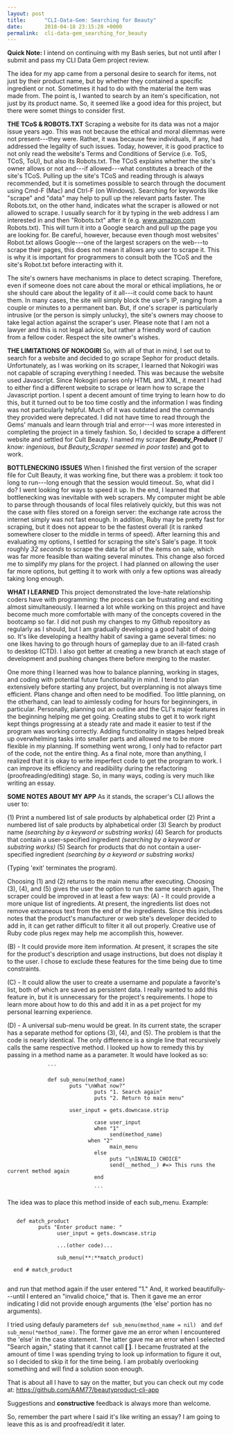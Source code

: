 ```yaml
---
layout: post
title:      "CLI-Data-Gem: Searching for Beauty"
date:       2018-04-18 23:15:28 +0000
permalink:  cli-data-gem_searching_for_beauty
---
```



**Quick Note:**
I intend on continuing with my Bash series, but not until after I submit and pass my CLI Data Gem project review.

The idea for my app came from a personal desire to search for items, not just by their product name, but by whether they contained a specific ingredient or not. Sometimes it had to do with the material the item was made from. The point is, I wanted to search by an item's specification, not just by its product name. So, it seemed like a good idea for this project, but there were somet things to consider first.


**THE TCoS & ROBOTS.TXT**
Scraping a website for its data was not a major issue years ago. This was not because the ethical and moral dilemmas were not present---they were. Rather, it was because few individuals, if any, had addressed the legality of such issues. Today, however, it is good practice to not only read the website's  Terms and Conditions of Service (i.e. ToS, TCoS, ToU), but also its Robots.txt. The TCoS explains whether the site's owner allows or not and---if allowed---what constitutes a breach of the site's TCoS. Pulling up the site's TCoS and reading through is always recommended, but it is sometimes possible to search through the document using  Cmd-F (Mac) and Ctrl-F (on Windows). Searching for keywords like "scrape" and "data" may help to pull up the relevant parts faster. The Robots.txt, on the other hand, indicates what the scraper is allowed or not allowed to scrape. I usually search for it by typing in the web address I am interested in and then "Robots.txt" after it (e.g. www.amazon.com   Robots.txt). This will turn it into a Google search and pull up the page you are looking for. Be careful, however, because even though most websites' Robot.txt allows Google---one of the largest scrapers on the web---to scrape their pages, this does not mean it allows any user to scrape it. This is why it is important for programmers to consult both the TCoS and the site's Robot.txt before interacting with it.

The site's owners have mechanisms in place to detect scraping. Therefore, even if someone  does not care about the moral or ethical impliations, he or she should care about the legality of it all---it could come back to haunt them. In many cases, the site will simply block the user's IP, ranging from a couple or minutes to a permanent ban. But, if one's scraper is particularly intrusive (or the person is simply unlucky), the site's owners may choose to take legal action against the scraper's user. Please note that I am not a lawyer and this is not legal advice, but rather a friendly word of caution from a fellow coder. Respect the site owner's wishes.

**THE LIMITATIONS OF NOKOGIRI**
So, with all of that in mind, I set out to search for a website and decided to go scrape Sephor for product details. Unfortunately, as I was working on its scraper, I learned that Nokogiri was not capable of scraping everything I needed. This was because the website used Javascript. Since Nokogiri parses only HTML and XML, it meant I had to either find a different website to scrape or learn how to scrape the Javascript portion. I spent a decent amount of time trying to learn how to do this, but it turned out to be too time costly and the information I was finding was not particularly helpful. Much of it was outdated and the commands they provided were deprecated. I did not have time to read through the Gems' manuals and learn through trial and error---I was more interested in completing the project in a timely fashion. So, I decided to scrape a different website and settled for Cult Beauty. I named my scraper ***Beauty_Product*** (*I know: ingenious, but Beauty_Scraper seemed in poor taste*) and got to work.

**BOTTLENECKING ISSUES**
When I finished the first version of the scraper file for Cult Beauty, it was working fine, but there was a problem: it took too long to run---long enough that the session would timeout. So, what did I do? I went looking for ways to speed it up. In the end, I learned that bottlenecking was inevitable with web scrapers. My computer might be able to parse through thousands of local files relatively quickly, but this was not the case with files stored on a foreign server: the exchange rate across the internet simply was not fast enough. In addition, Ruby may be pretty fast for scraping, but it does not appear to be the fastest overall (it is ranked somewhere closer to the middle in terms of speed). After learning this and evaluating my options, I settled for scraping the site's Sale's page. It took roughly *32 seconds* to scrape the data for all of the items on sale, which was far more feasible than waiting several minutes. This change also forced me to simplify my plans for the project. I had planned on allowing the user far more options, but getting it to work with only a few options was already taking long enough.


**WHAT I LEARNED**
This project demonstrated the love-hate relationship coders have with programming: the process can be frustrating and exciting almost simultaneously. I learned a lot while working on this project and have become much more comfortable with many of the concepts covered in the bootcamp so far. I did not push my changes to my Github repository as regularly as I should, but I am gradually developing a good habit of doing so. It's like developing a healthy habit of saving a game several times: no one likes having to go through hours of gameplay due to an ill-fated crash to desktop (CTD). I also got better at creating a new branch at each stage of development and pushing changes there before merging to the master.

One more thing I learned was how to balance planning, working in stages, and coding with potential future functionality in mind. I tend to plan extensively before starting any project, but overplanning is not always time efficient. Plans change and often need to be modified. Too little planning, on the otherhand, can lead to aimlessly coding for hours for beginningers, in particular. Personally, planning out an outline and the CLI's major features in the beginning helping me get going. Creating stubs to get it to work right kept things progressing at a steady rate and made it easier to test if the  program was working correctly. Adding functionality in stages helped break up overwhelming tasks into smaller parts and allowed me to be more flexible in my planning. If something went wrong, I only had to refactor part of the code, not the entire thing. As a final note, more than anything, I realized that it is okay to write imperfect code to get the program to work. I can improve its efficiency and readibility during the refactoring (proofreading/editing) stage. So, in many ways, coding is very much like writing an essay.


**SOME NOTES ABOUT MY APP**
As it stands, the scraper's CLI allows the user to:

(1) Print a numbered list of sale products by alphabetical order
(2) Print a numbered list of sale products by alphabetical order
(3) Search by product name *(searching by a keyword or substring works)*
(4) Search for products that contain a user-specified ingredient *(searching by a keyword or substring works)*
(5) Search for products that do not contain a user-specified ingredient *(searching by a keyword or substring works)*

(Typing 'exit' terminates the program).

Choosing (1) and (2) returns to the main menu after executing.
Choosing (3), (4), and (5) gives the user the option to run the same search again, 
The scraper could be improved in at least a few ways:
(A) - It could provide a more unique list of ingredients.
         At present, the ingredients list does not remove extraneous text from the end of the ingredients. Since this includes
				 notes that the product's manufacturer or web site's developer decided to add in, it can get rather difficult to filter it
				 all out properly. Creative use of Ruby code plus regex may help me accomplish this, however.
				 
(B) - It could provide more item information.
         At present, it scrapes the site for the product's description and usage instructions, but does not display it to the
				 user. I chose to exclude these features for the time being due to time constraints.
				 
(C) - It could allow the user to create a username and populate a favorite's list, both of which are saved as persistent data.
         I really wanted to add this feature in, but it is unnecessary for the project's requirements. I hope to learn more about
				 how to do this and add it in as a pet project for my personal learning experience.
				 
(D) - A universal sub-menu would be great.
         In its current state, the scraper has a separate method for options (3), (4), and (5). The problem is that the code is nearly identical. The only difference is a single line that recursively calls the same respective method. I looked up how to remedy this by passing in a method name as a parameter. It would have looked as so:

				 
				 ```
				 
				 def sub_menu(method_name)
				        puts "\nWhat now?"
								puts "1. Search again"
								puts "2. Return to main menu"
								
				        user_input = gets.downcase.strip
								
								case user_input
								when "1"
								     send(method_name)
							  when "2"
								     main_menu
								else
								     puts "\nINVALID CHOICE"
								     send(__method__) #=> This runs the current method again
								end
								
								```
								
The idea was to place this method inside of each sub_menu.
Example:
```

   def match_product
	      puts "Enter product name: "
				user_input = gets.downcase.strip
				
				...(other code)...
				
				sub_menu(**:**match_product)
				
  end # match_product
   
```

and run that method again if the user entered "1." And, it worked beautifully---until I entered an "invalid choice," that is. Then it gave me an error indicating I did not provide enough arguments (the 'else' portion has no arguments).

I tried using defauly parameters `def sub_menu(method_name = nil) `  and  `def sub_menu(*method_name)`.
The former gave me an error when I encountered the 'else' in the case statement. The latter gave me an error when I selected "Search again," stating that it cannot call **[ ]**. I became frustrated at the amount of time I was spending trying to look up information to figure it out, so I decided to skip it for the time being. I am probably overlooking something and will find a solution soon enough.


That is about all I have to say on the matter, but you can check out my code at: https://github.com/AAM77/beautyproduct-cli-app

Suggestions and **constructive** feedback is always more than welcome.


So, remember the part where I said it's like writing an essay?
I am going to leave this as is and proofread/edit it later.

